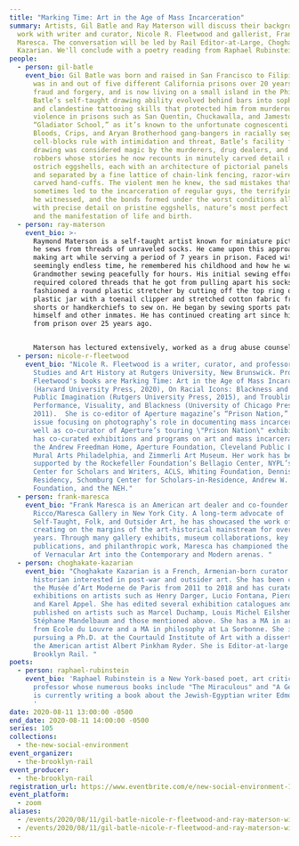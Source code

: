 ```yaml
---
title: "Marking Time: Art in the Age of Mass Incarceration"
summary: Artists, Gil Batle and Ray Materson will discuss their background and
  work with writer and curator, Nicole R. Fleetwood and gallerist, Frank
  Maresca. The conversation will be led by Rail Editor-at-Large, Choghakate
  Kazarian. We'll conclude with a poetry reading from Raphael Rubinstein.
people:
  - person: gil-batle
    event_bio: Gil Batle was born and raised in San Francisco to Filipino parents,
      was in and out of five different California prisons over 20 years for
      fraud and forgery, and is now living on a small island in the Philippines.
      Batle’s self-taught drawing ability evolved behind bars into sophisticated
      and clandestine tattooing skills that protected him from murderous gang
      violence in prisons such as San Quentin, Chuckawalla, and Jamestown— the
      “Gladiator School,” as it’s known to the unfortunate cognoscenti. Where
      Bloods, Crips, and Aryan Brotherhood gang-bangers in racially segregated
      cell-blocks rule with intimidation and threat, Batle’s facility for
      drawing was considered magic by the murderers, drug dealers, and armed
      robbers whose stories he now recounts in minutely carved detail on fragile
      ostrich eggshells, each with an architecture of pictorial panels supported
      and separated by a fine lattice of chain-link fencing, razor-wire, or
      carved hand-cuffs. The violent men he knew, the sad mistakes that
      sometimes led to the incarceration of regular guys, the terrifying events
      he witnessed, and the bonds formed under the worst conditions all appear
      with precise detail on pristine eggshells, nature’s most perfect creation
      and the manifestation of life and birth.
  - person: ray-materson
    event_bio: >-
      Raymond Materson is a self-taught artist known for miniature pictures that
      he sews from threads of unraveled socks. He came upon this approach to
      making art while serving a period of 7 years in prison. Faced with
      seemingly endless time, he remembered his childhood and how he watched his
      Grandmother sewing peacefully for hours. His initial sewing efforts
      required colored threads that he got from pulling apart his socks. He
      fashioned a round plastic stretcher by cutting off the top ring of a
      plastic jar with a toenail clipper and stretched cotton fabric from boxer
      shorts or handkerchiefs to sew on. He began by sewing sports patches for
      himself and other inmates. He has continued creating art since his release
      from prison over 25 years ago. 


      Materson has lectured extensively, worked as a drug abuse counselor, and has had numerous gallery shows as well as being exhibited in the New Museum of Contemporary Art, the Museum of Fine Arts in Boston, The Hudson River Museum, Baltimore’s American Visionary Art Museum, The American Folk Art Museum, and most recently at Christie’s in New York. His work has been featured in the New York Times, the Washington Post, Sports Illustrated, and numerous other publications and news shows. Materson’s remarkable life from drug addiction to prison and the discovery of his artistic talents was published in 2002 in Sins and Needles: A Story of Spiritual Mending. He was the first artist to receive the Innovators Combating Substance Abuse Award from the Robert Wood Johnson Foundation. 
  - person: nicole-r-fleetwood
    event_bio: "Nicole R. Fleetwood is a writer, curator, and professor of American
      Studies and Art History at Rutgers University, New Brunswick. Professor
      Fleetwood's books are Marking Time: Art in the Age of Mass Incarceration
      (Harvard University Press, 2020), On Racial Icons: Blackness and the
      Public Imagination (Rutgers University Press, 2015), and Troubling Vision:
      Performance, Visuality, and Blackness (University of Chicago Press,
      2011).  She is co-editor of Aperture magazine’s “Prison Nation,” a special
      issue focusing on photography’s role in documenting mass incarceration, as
      well as co-curator of Aperture’s touring \"Prison Nation\" exhibition. She
      has co-curated exhibitions and programs on art and mass incarceration at
      the Andrew Freedman Home, Aperture Foundation, Cleveland Public Library,
      Mural Arts Philadelphia, and Zimmerli Art Museum. Her work has been
      supported by the Rockefeller Foundation’s Bellagio Center, NYPL’s Cullman
      Center for Scholars and Writers, ACLS, Whiting Foundation, Denniston Hill
      Residency, Schomburg Center for Scholars-in-Residence, Andrew W. Mellon
      Foundation, and the NEH."
  - person: frank-maresca
    event_bio: "Frank Maresca is an American art dealer and co-founder of
      Ricco/Maresca Gallery in New York City. A long-term advocate of
      Self-Taught, Folk, and Outsider Art, he has showcased the work of artists
      creating on the margins of the art-historical mainstream for over 35
      years. Through many gallery exhibits, museum collaborations, key
      publications, and philanthropic work, Maresca has championed the crossover
      of Vernacular Art into the Contemporary and Modern arenas. "
  - person: choghakate-kazarian
    event_bio: "Choghakate Kazarian is a French, Armenian-born curator and art
      historian interested in post-war and outsider art. She has been curator at
      the Musée d’Art Moderne de Paris from 2011 to 2018 and has curated several
      exhibitions on artists such as Henry Darger, Lucio Fontana, Piero Manzoni
      and Karel Appel. She has edited several exhibition catalogues and
      published on artists such as Marcel Duchamp, Louis Michel Eilshemius,
      Stéphane Mandelbaum and those mentioned above. She has a MA in art history
      from Ecole du Louvre and a MA in philosophy at La Sorbonne. She is now
      pursuing a Ph.D. at the Courtauld Institute of Art with a dissertation on
      the American artist Albert Pinkham Ryder. She is Editor-at-large at the
      Brooklyn Rail. "
poets:
  - person: raphael-rubinstein
    event_bio: 'Raphael Rubinstein is a New York-based poet, art critic, and
      professor whose numerous books include "The Miraculous" and "A Geniza." He
      is currently writing a book about the Jewish-Egyptian writer Edmond Jabès.
      '
date: 2020-08-11 13:00:00 -0500
end_date: 2020-08-11 14:00:00 -0500
series: 105
collections:
  - the-new-social-environment
event_organizer:
  - the-brooklyn-rail
event_producer:
  - the-brooklyn-rail
registration_url: https://www.eventbrite.com/e/new-social-environment-105-gil-batle-nicole-r-fleetwood-ray-materson-tickets-116154752993
event_platform:
  - zoom
aliases:
  - /events/2020/08/11/gil-batle-nicole-r-fleetwood-and-ray-materson-with-choghakate-kazarian/
  - /events/2020/08/11/gil-batle-nicole-r-fleetwood-and-ray-materson-with-choghakate-kazarian/
---
```

